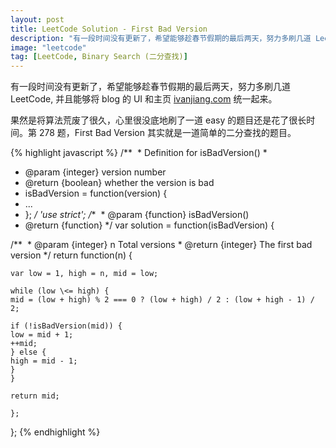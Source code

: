 ```yaml
---
layout: post
title: LeetCode Solution - First Bad Version
description: "有一段时间没有更新了，希望能够趁春节假期的最后两天，努力多刷几道 LeetCode，并且能够将 blog 的 UI 和主页统一起来。"
image: "leetcode"
tag: [LeetCode, Binary Search (二分查找)]
---
```

有一段时间没有更新了，希望能够趁春节假期的最后两天，努力多刷几道 LeetCode, 并且能够将 blog 的 UI 和主页 [ivanjiang.com][1] 统一起来。

果然是将算法荒废了很久，心里很没底地刷了一道 easy 的题目还是花了很长时间。第 278 题，First Bad Version 其实就是一道简单的二分查找的题目。

{% highlight javascript %}
/**  * Definition for isBadVersion()
 * 
 * @param {integer} version number
 * @return {boolean} whether the version is bad
 * isBadVersion = function(version) {
 * ...
 * };
 */
'use strict';
/**  * @param {function} isBadVersion()
 * @return {function}
 */
var solution = function(isBadVersion) {

/**  * @param {integer} n Total versions
	 * @return {integer} The first bad version
	 */
	return function(n) {

	var low = 1, high = n, mid = low;

	while (low \<= high) {
	mid = (low + high) % 2 === 0 ? (low + high) / 2 : (low + high - 1) / 2;

	if (!isBadVersion(mid)) {
	low = mid + 1;
	++mid;
	} else {
	high = mid - 1;
	}
	}

	return mid;

	};
};
{% endhighlight %}

[1]:	http://ivanjiang.com "ivanjiang.com"